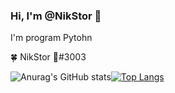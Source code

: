 ### Hi, I'm @NikStor 👋

I'm program Pytohn

🍀 NikStor 🌿#3003

![Anurag's GitHub stats](https://github-readme-stats.vercel.app/api?username=NikStor03&show_icons=true&theme=radical)[![Top Langs](https://github-readme-stats.vercel.app/api/top-langs/?username=NikStor03&layout=compact&theme=radical)
](https://github.com/anuraghazra/github-readme-stats)
